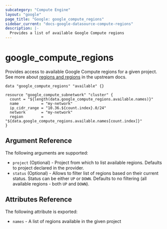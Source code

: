 ```yaml
---
subcategory: "Compute Engine"
layout: "google"
page_title: "Google: google_compute_regions"
sidebar_current: "docs-google-datasource-compute-regions"
description: |-
  Provides a list of available Google Compute regions
---
```


# google\_compute\_regions

Provides access to available Google Compute regions for a given project.
See more about [regions and regions](https://cloud.google.com/compute/docs/regions-zones/) in the upstream docs.

```
data "google_compute_regions" "available" {}

resource "google_compute_subnetwork" "cluster" {
  count = "${length(data.google_compute_regions.available.names)}"
  name          = "my-network"
  ip_cidr_range = "10.36.${count.index}.0/24"
  network       = "my-network"
  region        = "${data.google_compute_regions.available.names[count.index]}"
}
```

## Argument Reference

The following arguments are supported:

* `project` (Optional) - Project from which to list available regions. Defaults to project declared in the provider.
* `status` (Optional) - Allows to filter list of regions based on their current status. Status can be either `UP` or `DOWN`.
  Defaults to no filtering (all available regions - both `UP` and `DOWN`).

## Attributes Reference

The following attribute is exported:

* `names` - A list of regions available in the given project
